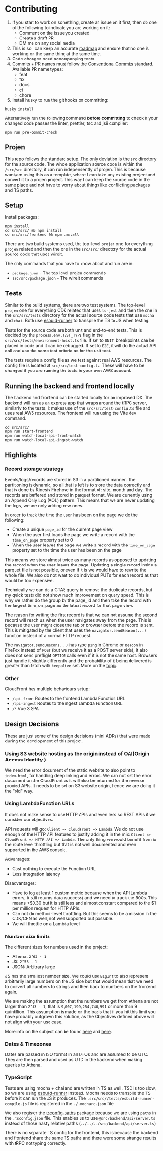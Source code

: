 # Contributing

1. If you start to work on something, create an issue on it first, then do one of the following to indicate you are working on it:
   - Comment on the issue you created
   - Create a draft PR
   - DM me on any social media
2. This is so I can keep an accurate [roadmap](https://github.com/users/rehanvdm/projects/1/views/1) and ensure that no one is working on the same thing at the same time.
3. Code changes need accompanying tests.
4. Commits + PR names must follow the [Conventional Commits](https://gist.github.com/Zekfad/f51cb06ac76e2457f11c80ed705c95a3) standard.
Available PR name types:
   - feat
   - fix
   - docs
   - ci
   - chore
5. Install husky to run the git hooks on committing:
```
husky install
```

Alternatively run the following command **before committing** to check if your changed code passes the linter, prettier, tsc and
jsii compiler:
```
npm run pre-commit-check
```

## Projen

This repo follows the standard setup. The only deviation is the `src` directory for the source code. The whole
application source code is within the `/src/src` directory, it can run independently of projen. This is because I want/am
using this as a template, where I can take any existing project and convert it to a projen project. This way I can
keep the source code in the same place and not have to worry about things like conflicting packages and TS paths.

## Setup

Install packages:
```
npm install
cd src/src/ && npm install
cd src/src/frontend && npm install
```

There are two build systems used, the top-level `projen` one for everything `projen` related and then the one in the
`src/src/` directory for the actual source code that uses [wireit](https://github.com/google/wireit).

The only commands that you have to know about and run are in:
- `package.json` - The top level projen commands
- `src/src/package.json` - The wireit commands

## Tests

Similar to the build systems, there are two test systems. The top-level `projen` one for everything CDK related that
uses `ts-jest` and then the one in the `src/src/tests` directory for the actual source code tests that use `mocha`
and `chai`. Both use [esbuid-runner](https://github.com/folke/esbuild-runner) to transpile the TS to JS when testing.

Tests for the source code are both unit and end-to-end tests. This is decided by the `process.env.TEST_TYPE` flag in the
`src/src/tests/environment-hoist.ts` file. If set to `UNIT`, breakpoints can be placed in code and it can be debugged.
If set to `E2E`, it will do the actual API call and use the same test criteria as for the unit test.

The tests require a config file as we test against real AWS resources. The config file is located at
`src/src/test-config.ts`. These will have to be changed if you are running the tests in your own AWS account.

## Running the backend and frontend locally

The backend and frontend can be started locally for an improved DX. The backend will run as an express app that
wraps around the tRPC server, similarly to the tests, it makes use of the `src/src/test-config.ts` file and uses
real AWS resources. The frontend will run using the Vite dev command.
```
cd src/src/
npm run start-frontend
npm run watch-local-api-front-watch
npm run watch-local-api-ingest-watch
```

## Highlights

### Record storage strategy
Events/logs/records are stored in S3 in a partitioned manner. The partitioning is dynamic, so all that is left is to store
the data correctly and that is done by Kinesis Firehose in the format of: site, month and day. The records are buffered
and stored in parquet format. We are currently using an Append Only Log (AOL) pattern. This means that we are never
updating the logs, we are only adding new ones.

In order to track the time the user has been on the page we do the following:
- Create a unique `page_id` for the current page view
- When the user first loads the page we write a record with the `time_on_page` property set to 0
- When the user leaves the page we write a record with the `time_on_page` property set to the time the user has been on the page

This means we store almost twice as many records as opposed to updating the record when the user leaves the page. Updating
a single record inside a parquet file is not possible, or even if it is we would have to rewrite the whole file. We also
do not want to do individual PUTs for each record as that would be too expensive.

Technically we can do a CTAS query to remove the duplicate records, but my quick tests did not show much improvement on
query speed. This is why we rather do the group by the page_id and then take the record with the largest time_on_page as
the latest record for that page view.

The reason for writing the first record is that we can not assume the second record will reach us when the user navigates
away from the page. This is because the user might close the tab or browser before the record is sent. This is mitigated
by the client that uses the `navigator.sendBeacon(...)` function instead of a normal HTTP request.

The `navigator.sendBeacon(...)` has type `ping` in Chrome or `beacon` in FireFox instead of `POST` (but we receive it as a
POST server side), it also does not send preflight `OPTION` calls even if it is not the same host. Browsers just handle
it slightly differently and the probability of it being delivered is greater than fetch with `keepalive` set.
More on the [topic](https://medium.com/fiverr-engineering/benefits-of-sending-analytical-information-with-sendbeacon-a959cb206a7a).

### Other

CloudFront has multiple behaviours setup:
- `/api-front` Routes to the frontend Lambda Function URL
- `/api-ingest` Routes to the ingest Lambda Function URL
- `/*` Vue 3 SPA

## Design Decisions

These are just some of the design decisions (mini ADRs) that were made during the development of this project.

### Using S3 website hosting as the origin instead of OAI(Origin Access Identity )

We need the error document of the static website to also point to `index.html`, for handling deep linking and errors.
We can not set the error document on the CloudFront as it will also be returned for the reverse proxied APIs.
It needs to be set on S3 website origin, hence we are doing it the "old" way.

### Using LambdaFunction URLs

It does not make sense to use HTTP APIs and even less so REST APIs if we consider our objectives.

API requests will go: `Client => CloudFront => Lambda`. We do not use enough of the HTTP API features
to justify adding it in the mix: `Client => CloudFront => HTTP API => Lambda`. The only thing we would benefit from is
the route level throttling but that is not well documented and even supported in the AWS console.

Advantages:
- Cost nothing to execute the Function URL
- Less integration latency

Disadvantages:
- Have to log at least 1 custom metric because when the API Lambda errors, it still returns data (success) and we need to
  track the 500s. This means +$0.30 but it is still less and almost constant compared to the $1 per million request for HTTP
  APIs.
- Can not do method-level throttling. But this seems to be a mission in the CDK/CFN as well, not well supported but possible.
- We will throttle on a Lambda level

### Number size limits

The different sizes for numbers used in the project:
- Athena: `2^63 - 1`
- JS: `2^53 - 1`
- JSON: Arbitrary large

JS has the smallest number size. We could use `BigInt` to also represent arbitrarily large numbers on the JS side
but that would mean that we need to convert all numbers to strings and then back to numbers on the frontend again.

We are making the assumption that the numbers we get from Athena are not larger than `2^53 - 1`, that is
`9,007,199,254,740,991` or more than 9 quintillion. This assumption is made on the basis that if you hit this limit you
have probably outgrown this solution, as the Objectives defined above will not align with your use case.

More info on the subject can be found [here](https://developer.mozilla.org/en-US/docs/Web/JavaScript/Reference/Global_Objects/BigInt#use_within_json)
and [here](https://www.smashingmagazine.com/2019/07/essential-guide-javascript-newest-data-type-bigint/).

### Dates & Timezones

Dates are passed in ISO format in all DTOs and are assumed to be UTC. They are then parsed and used as UTC in the
backend when making queries to Athena.

### TypeScript

Tests are using mocha + chai and are written in TS as well. TSC is too slow, so we are using
[esbuild-runner](https://www.npmjs.com/package/esbuild-runner) instead. Mocha needs to transpile the TS before it can
run the JS it produces. The `.src/src//tests/esbuild-runner-compile.js` file is registered in the `./.mocharc.json` file.

We also register the [tsconfig-paths](https://www.npmjs.com/package/tsconfig-paths) package because we are using `paths` in the `.tsconfig.json` file. This
enables us to use `@src/backend/api/server.ts` instead of those nasty relative paths (`../../../src/backend/api/server.ts`)

There is no separate TS config for the frontend, this is because the backend and frontend share the same TS paths and
there were some strange results with tRPC not typing correctly.
